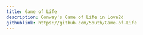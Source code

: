 ```yaml
---
title: Game of Life
description: Conway's Game of Life in Love2d
githublink: https://github.com/5outh/Game-of-Life
---
```

